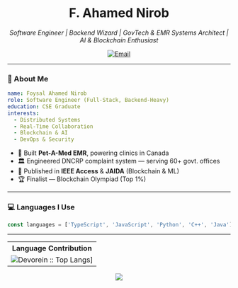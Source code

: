<!-- GitHub Profile README -->

<h1 align="center">F. Ahamed Nirob</h1>

<p align="center">
  <i>Software Engineer | Backend Wizard | GovTech & EMR Systems Architect | AI & Blockchain Enthusiast</i>
</p>

<p align="center">
  <a href="mailto:neeerob.ahmed@gmail.com">
    <img alt="Email" src="https://img.shields.io/badge/Gmail-neeerob.ahmed@gmail.com-D14836?style=for-the-badge&logo=gmail&logoColor=white" />
  </a>
</p>

---

### 🧠 About Me

```yaml
name: Foysal Ahamed Nirob
role: Software Engineer (Full-Stack, Backend-Heavy)
education: CSE Graduate
interests:
  - Distributed Systems
  - Real-Time Collaboration
  - Blockchain & AI
  - DevOps & Security
```

- 🏥 Built **Pet-A-Med EMR**, powering clinics in Canada
- 🏛️ Engineered DNCRP complaint system — serving 60+ govt. offices
- 📄 Published in **IEEE Access** & **JAIDA** (Blockchain & ML)
- 🏆 Finalist — Blockchain Olympiad (Top 1%)

---

### 💻 Languages I Use

```ts
const languages = ['TypeScript', 'JavaScript', 'Python', 'C++', 'Java'];
```

---

<p align="center">
   <table>
      <tr>
       <th>Language Contribution</th>
     </tr>
      <tr>
       <td><img alt="Devorein :: Top Langs]" src="https://github-readme-stats.vercel.app/api/top-langs/?username=neeerob&langs_count=10&theme=tokyonight&layout=compact&hide=html"> </td>
     </tr>
   </table>
</p>

<p align="center">
  <img src="https://capsule-render.vercel.app/api?type=waving&color=gradient&height=120&section=footer"/>
</p>
